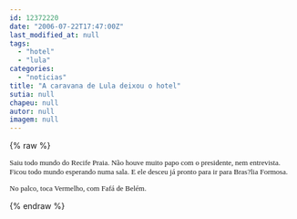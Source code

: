 ```yaml
---
id: 12372220
date: "2006-07-22T17:47:00Z"
last_modified_at: null
tags:
  - "hotel"
  - "lula"
categories:
  - "noticias"
title: "A caravana de Lula deixou o hotel"
sutia: null
chapeu: null
autor: null
imagem: null
---
```

{% raw %}
<p><FONT face=Verdana size=2></p>
<p><P>Saiu todo mundo do Recife Praia. Não houve muito papo com o presidente, nem entrevista. Ficou todo mundo esperando numa sala. E ele desceu já pronto para ir para Bras?lia Formosa.</P></p>
<p><P>No palco, toca Vermelho, com Fafá de Belém.</P></FONT> </p>
{% endraw %}